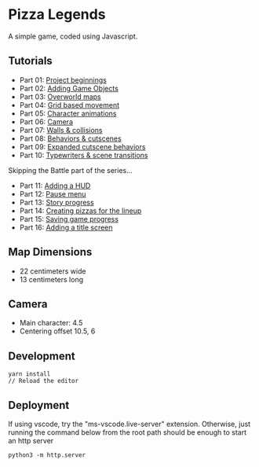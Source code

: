 # Pizza Legends

A simple game, coded using Javascript.

## Tutorials

- Part 01: [Project beginnings](https://youtu.be/fyi4vfbKEeo)
- Part 02: [Adding Game Objects](https://youtu.be/bpbghr3NnUU)
- Part 03: [Overworld maps](https://youtu.be/Bu0jT7xmdqI)
- Part 04: [Grid based movement](https://youtu.be/AMHHUIkUX-g)
- Part 05: [Character animations](https://youtu.be/Wo9tP6aBmr8)
- Part 06: [Camera](https://youtu.be/928rjpX3Axg)
- Part 07: [Walls & collisions](https://youtu.be/diyWzL5bdKY)
- Part 08: [Behaviors & cutscenes](https://youtu.be/e144CXGy2mc)
- Part 09: [Expanded cutscene behaviors](https://youtu.be/U7fYOnedjzs)
- Part 10: [Typewriters & scene transitions](https://youtu.be/Ot3X2dYSr3Q)

Skipping the Battle part of the series...

- Part 11: [Adding a HUD](https://youtu.be/2FUHEzML5lI)
- Part 12: [Pause menu](https://youtu.be/3_GEsGJyQXM)
- Part 13: [Story progress](https://youtu.be/RuqeAzQ8v-8)
- Part 14: [Creating pizzas for the lineup](https://youtu.be/r74OW5olIMI)
- Part 15: [Saving game progress](https://youtu.be/VedtaIr3SSc)
- Part 16: [Adding a title screen](https://youtu.be/hhz6gsv8T6E)

## Map Dimensions

- 22 centimeters wide
- 13 centimeters long

## Camera

- Main character: 4.5
- Centering offset 10.5, 6

## Development

    yarn install
    // Reload the editor

## Deployment

If using vscode, try the "ms-vscode.live-server" extension. Otherwise, just running the command below from the root path should be enough to start an http server

    python3 -m http.server
